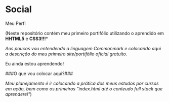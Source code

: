 # Social
Meu Perfl

(Neste repositório contém meu primeiro portifólio utilizando o aprendido em **HHTML5** e **CSS3!!!***

*Aos poucos vou entendendo a linguagem Commonmark e colocando aqui a descrição do meu primeiro site/portifólio oficial gratuito.*

 Eu ainda estou aprendendo!
 
###O que vou colocar aqui?###

*Meu planejamento é ir colocando a prática dos meus estudos por cursos em ação, bem como os primeiros "index.html até o conteudo full stack que aprenderei"*)

